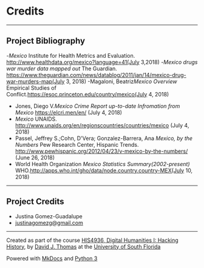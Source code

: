 # Credits

---

## Project Bibliography

-*Mexico* Institute for Health Metrics and Evaluation. http://www.healthdata.org/mexico?language=41(July 3,2018)
-*Mexico drugs war murder data mapped out* The Guardian. https://www.theguardian.com/news/datablog/2011/jan/14/mexico-drug-war-murders-map(July 3, 2018)
-Magaloni, Beatriz*Mexico Overview* Empirical Studies of Conflict.https://esoc.princeton.edu/country/mexico(July 4, 2018)
- Jones, Diego V.*Mexico Crime Report up-to-date Infromation from Mexico* https://elcri.men/en/ (July 4, 2018)
- *Mexico* UNAIDS. http://www.unaids.org/en/regionscountries/countries/mexico (July 4, 2018)
- Passel, Jeffrey S.;Cohn, D'Vera; Gonzalez-Barrera, Ana *Mexico, by the Numbers* Pew Research Center, Hispanic Trends. http://www.pewhispanic.org/2012/04/23/v-mexico-by-the-numbers/ (June 26, 2018)
- World Health Organization *Mexico Statistics Summary(2002-present)* WHO.http://apps.who.int/gho/data/node.country.country-MEX(July 10, 2018)
---

## Project Credits

* Justina Gomez-Guadalupe
* justinagomezg@gmail.com

---

Created as part of the course [HIS4936, Digital Humanities I: Hacking History](https://hacking-history.readthedocs.io), by [David J. Thomas](https://github.com/thePortus) at the [University of South Florida](https://www.usf.edu)

Powered with [MkDocs](https://mkdocs.org) and [Python 3](https://python.org)
